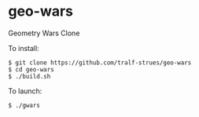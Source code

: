 # geo-wars
Geometry Wars Clone

To install:
```(Shell)
$ git clone https://github.com/tralf-strues/geo-wars
$ cd geo-wars
$ ./build.sh
```

To launch:
```(Shell)
$ ./gwars
```
